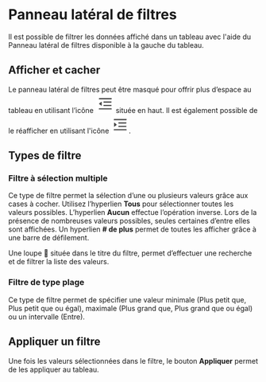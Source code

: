 # Panneau latéral de filtres

Il est possible de filtrer les données affiché dans un tableau avec l'aide du Panneau latéral de filtres disponible à la gauche du tableau.

## Afficher et cacher

Le panneau latéral de filtres peut être masqué pour offrir plus d’espace au tableau en utilisant l’icône ![MenuFoldIcon](MenuFoldIcon.png) située en haut. Il est également possible de le réafficher en utilisant l'icône ![MenuUnfoldIcon](MenuUnfoldIcon.png).

## Types de filtre

### Filtre à sélection multiple

Ce type de filtre permet la sélection d’une ou plusieurs valeurs grâce aux cases à cocher. Utilisez l’hyperlien **Tous** pour sélectionner toutes les valeurs possibles. L’hyperlien **Aucun** effectue l’opération inverse. Lors de la présence de nombreuses valeurs possibles, seules certaines d’entre elles sont affichées. Un hyperlien **# de plus** permet de toutes les afficher grâce à une barre de défilement.

Une loupe 🔎 située dans le titre du filtre, permet d’effectuer une recherche et de filtrer la liste des valeurs.

### Filtre de type plage

Ce type de filtre permet de spécifier une valeur minimale (Plus petit que, Plus petit que ou égal), maximale (Plus grand que, Plus grand que ou égal) ou un intervalle (Entre).

## Appliquer un filtre

Une fois les valeurs sélectionnées dans le filtre, le bouton **Appliquer** permet de les appliquer au tableau.
